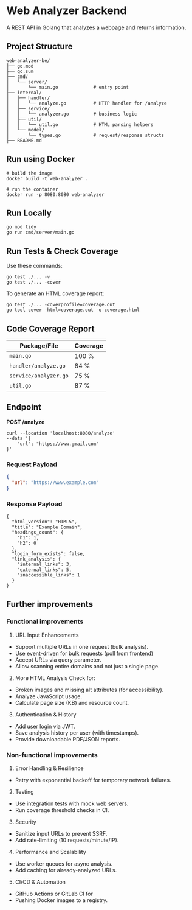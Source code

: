 # Web Analyzer Backend

A REST API in Golang that analyzes a webpage and returns information.

## Project Structure

```
web-analyzer-be/
├── go.mod
├── go.sum
├── cmd/
│   └── server/
│       └── main.go             # entry point
├── internal/
│   ├── handler/
│   │   └── analyze.go          # HTTP handler for /analyze
│   ├── service/
│   │   └── analyzer.go         # business logic
│   ├── util/
│   │   └── util.go             # HTML parsing helpers
│   └── model/
│       └── types.go            # request/response structs
├── README.md
```

## Run using Docker
```
# build the image
docker build -t web-analyzer .

# run the container
docker run -p 8080:8080 web-analyzer
```

## Run Locally
```
go mod tidy
go run cmd/server/main.go
```

## Run Tests & Check Coverage

Use these commands:
```
go test ./... -v
go test ./... -cover
```

To generate an HTML coverage report:
```
go test ./... -coverprofile=coverage.out
go tool cover -html=coverage.out -o coverage.html
```
## Code Coverage Report

| Package/File          |  Coverage  |
|-----------------------|------------|
| `main.go`             |    100 %   |
| `handler/analyze.go`  |     84 %   |
| `service/analyzer.go` |     75 %   |
| `util.go`             |     87 %   |

## Endpoint

**POST /analyze**

```
curl --location 'localhost:8080/analyze'
--data '{
    "url": "https://www.gmail.com"
}'
```

### Request Payload

```json
{
  "url": "https://www.example.com"
}
```

### Response Payload
```
{
  "html_version": "HTML5",
  "title": "Example Domain",
  "headings_count": {
    "h1": 1,
    "h2": 0
  },
  "login_form_exists": false,
  "link_analysis": {
    "internal_links": 3,
    "external_links": 5,
    "inaccessible_links": 1
  }
}
```

## Further improvements
### Functional improvements
1. URL Input Enhancements
* Support multiple URLs in one request (bulk analysis).
* Use event-driven for bulk requests (poll from frontend)
* Accept URLs via query parameter.
* Allow scanning entire domains and not just a single page.

2. More HTML Analysis
Check for:
* Broken images and missing alt attributes (for accessibility).
* Analyze JavaScript usage.
* Calculate page size (KB) and resource count.

3. Authentication & History
* Add user login via JWT.
* Save analysis history per user (with timestamps).
* Provide downloadable PDF/JSON reports.

### Non-functional improvements
1. Error Handling & Resilience
* Retry with exponential backoff for temporary network failures.

2. Testing
* Use integration tests with mock web servers.
* Run coverage threshold checks in CI.

3. Security
* Sanitize input URLs to prevent SSRF.
* Add rate-limiting (10 requests/minute/IP).

4. Performance and Scalability
* Use worker queues for async analysis.
* Add caching for already-analyzed URLs.

5. CI/CD & Automation
* GitHub Actions or GitLab CI for
* Pushing Docker images to a registry.
